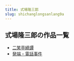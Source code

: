 ```yaml
---
title: 式場隆三郎
slug: shichanglongsanlang9a
---
```


## 式場隆三郎の作品一覧

- [二笑亭綺譚](erxiaotingqitan63)
- [発端・電話事件](faduandianhuashijian4c)
